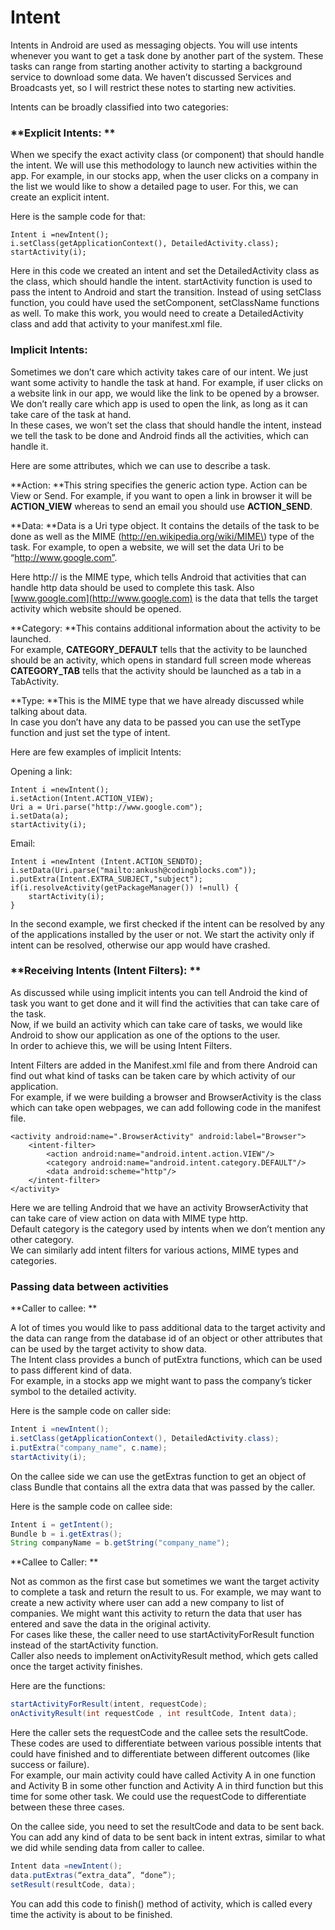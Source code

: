 # **Intent**

Intents in Android are used as messaging objects. You will use intents whenever you want to get a task done by another part of the system. These tasks can range from starting another activity to starting a background service to download some data. We haven’t discussed Services and Broadcasts yet, so I will restrict these notes to starting new activities.

Intents can be broadly classified into two categories:

### **Explicit Intents: **

When we specify the exact activity class \(or component\) that should handle the intent. We will use this methodology to launch new activities within the app. For example, in our stocks app, when the user clicks on a company in the list we would like to show a detailed page to user. For this, we can create an explicit intent.

Here is the sample code for that:

```
Intent i =newIntent();
i.setClass(getApplicationContext(), DetailedActivity.class);
startActivity(i);
```

Here in this code we created an intent and set the DetailedActivity class as the class, which should handle the intent. startActivity function is used to pass the intent to Android and start the transition. Instead of using setClass function, you could have used the setComponent, setClassName functions as well. To make this work, you would need to create a DetailedActivity class and add that activity to your manifest.xml file.

### **Implicit Intents:**

Sometimes we don’t care which activity takes care of our intent. We just want some activity to handle the task at hand. For example, if user clicks on a website link in our app, we would like the link to be opened by a browser. We don’t really care which app is used to open the link, as long as it can take care of the task at hand.   
In these cases, we won’t set the class that should handle the intent, instead we tell the task to be done and Android finds all the activities, which can handle it. 

Here are some attributes, which we can use to describe a task.

**Action: **This string specifies the generic action type. Action can be View or Send. For example, if you want to open a link in browser it will be **ACTION\_VIEW** whereas to send an email you should use **ACTION\_SEND**.

**Data:  **Data is a Uri type object. It contains the details of the task to be done as well as the MIME \(http://en.wikipedia.org/wiki/MIME\) type of the task. For example, to open a website, we will set the data Uri to be “http://www.google.com”. 

Here http:// is the MIME type, which tells Android that activities that can handle http data should be used to complete this task. Also [www.google.com](http://www.google.com) is the data that tells the target activity which website should be opened.

**Category: **This contains additional information about the activity to be launched.   
For example, **CATEGORY\_DEFAULT** tells that the activity to be launched should be an activity, which opens in standard full screen mode whereas **CATEGORY\_TAB** tells that the activity should be launched as a tab in a TabActivity.

**Type: **This is the MIME type that we have already discussed while talking about data.   
In case you don’t have any data to be passed you can use the setType function and just set the type of intent.

Here are few examples of implicit Intents:

Opening a link:

```
Intent i =newIntent();
i.setAction(Intent.ACTION_VIEW);
Uri a = Uri.parse("http://www.google.com");
i.setData(a);
startActivity(i);
```

Email:

```
Intent i =newIntent (Intent.ACTION_SENDTO);
i.setData(Uri.parse("mailto:ankush@codingblocks.com"));
i.putExtra(Intent.EXTRA_SUBJECT,"subject");
if(i.resolveActivity(getPackageManager()) !=null) {
    startActivity(i);
}
```

In the second example, we first checked if the intent can be resolved by any of the applications installed by the user or not. We start the activity only if intent can be resolved, otherwise our app would have crashed.

### **Receiving Intents \(Intent Filters\): **

As discussed while using implicit intents you can tell Android the kind of task you want to get done and it will find the activities that can take care of the task.   
Now, if we build an activity which can take care of tasks, we would like Android to show our application as one of the options to the user.   
In order to achieve this, we will be using Intent Filters. 

Intent Filters are added in the Manifest.xml file and from there Android can find out what kind of tasks can be taken care by which activity of our application.   
For example, if we were building a browser and BrowserActivity is the class which can take open webpages, we can add following code in the manifest file.

```
<activity android:name=".BrowserActivity" android:label="Browser">
    <intent-filter>
        <action android:name="android.intent.action.VIEW"/>
        <category android:name="android.intent.category.DEFAULT"/>
        <data android:scheme="http"/>
    </intent-filter>
</activity>
```

Here we are telling Android that we have an activity BrowserActivity that can take care of view action on data with MIME type http.   
Default category is the category used by intents when we don’t mention any other category.   
We can similarly add intent filters for various actions, MIME types and categories.

### **Passing data between activities**

**Caller to callee: **

A lot of times you would like to pass additional data to the target activity and the data can range from the database id of an object or other attributes that can be used by the target activity to show data.   
The Intent class provides a bunch of putExtra functions, which can be used to pass different kind of data.   
For example, in a stocks app we might want to pass the company’s ticker symbol to the detailed activity.

Here is the sample code on caller side:

```java
Intent i =newIntent();
i.setClass(getApplicationContext(), DetailedActivity.class);
i.putExtra("company_name", c.name);
startActivity(i);
```

On the callee side we can use the getExtras function to get an object of class Bundle that contains all the extra data that was passed by the caller.

Here is the sample code on callee side:

```java
Intent i = getIntent();
Bundle b = i.getExtras();
String companyName = b.getString("company_name");
```

**Callee to Caller: **

Not as common as the first case but sometimes we want the target activity to complete a task and return the result to us. For example, we may want to create a new activity where user can add a new company to list of companies. We might want this activity to return the data that user has entered and save the data in the original activity.   
For cases like these, the caller need to use startActivityForResult function instead of the startActivity function.   
Caller also needs to implement onActivityResult method, which gets called once the target activity finishes. 

Here are the functions:

```java
startActivityForResult(intent, requestCode);
onActivityResult(int requestCode , int resultCode, Intent data);
```



Here the caller sets the requestCode and the callee sets the resultCode. These codes are used to differentiate between various possible intents that could have finished and to differentiate between different outcomes \(like success or failure\).   
For example, our main activity could have called Activity A in one function and Activity B in some other function and Activity A in third function but this time for some other task. We could use the requestCode to differentiate between these three cases.

On the callee side, you need to set the resultCode and data to be sent back.   
You can add any kind of data to be sent back in intent extras, similar to what we did while sending data from caller to callee.

```java
Intent data =newIntent();
data.putExtras(“extra_data”, “done”);
setResult(resultCode, data);
```

You can add this code to finish\(\) method of activity, which is called every time the activity is about to be finished.

